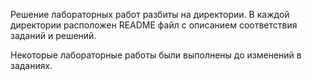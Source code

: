 Решение лабораторных работ разбиты на директории. 
В каждой директории расположен README файл с описанием соответствия заданий и решений.

Некоторые лабораторные работы были выполнены до изменений в заданиях.